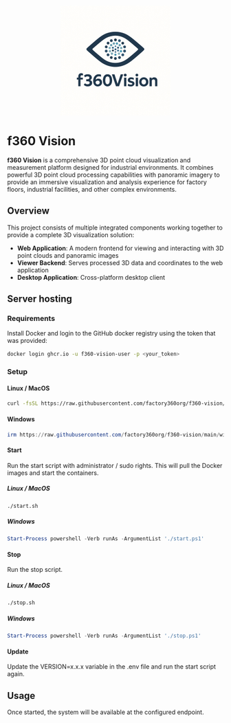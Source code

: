 <div align="center">
	<img src="docs/logo.png" alt="Factory360 Logo" />
</div>

# f360 Vision

**f360 Vision** is a comprehensive 3D point cloud visualization and measurement platform designed for industrial environments. It combines powerful 3D point cloud processing capabilities with panoramic imagery to provide an immersive visualization and analysis experience for factory floors, industrial facilities, and other complex environments.

## Overview

This project consists of multiple integrated components working together to provide a complete 3D visualization solution:

- **Web Application**: A modern frontend for viewing and interacting with 3D point clouds and panoramic images
- **Viewer Backend**: Serves processed 3D data and coordinates to the web application
- **Desktop Application**: Cross-platform desktop client

## Server hosting

### Requirements

Install Docker and login to the GitHub docker registry using the token that was provided:

```sh
docker login ghcr.io -u f360-vision-user -p <your_token>
```

### Setup

#### Linux / MacOS

```sh
curl -fsSL https://raw.githubusercontent.com/factory360org/f360-vision/main/unix/install.sh | bash
```

#### Windows

```powershell
irm https://raw.githubusercontent.com/factory360org/f360-vision/main/winos/install.ps1 | iex
```

#### Start

Run the start script with administrator / sudo rights. This will pull the Docker images and start the containers.

##### Linux / MacOS

```sh
./start.sh
```

##### Windows

```powershell
Start-Process powershell -Verb runAs -ArgumentList './start.ps1'
```

#### Stop

Run the stop script.

##### Linux / MacOS

```sh
./stop.sh
```

##### Windows

```powershell
Start-Process powershell -Verb runAs -ArgumentList './stop.ps1'
```

#### Update

Update the VERSION=x.x.x variable in the .env file and run the start script again.

## Usage

Once started, the system will be available at the configured endpoint.
